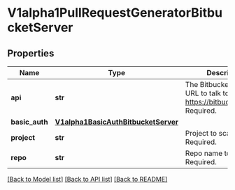 # V1alpha1PullRequestGeneratorBitbucketServer

## Properties
Name | Type | Description | Notes
------------ | ------------- | ------------- | -------------
**api** | **str** | The Bitbucket REST API URL to talk to e.g. https://bitbucket.org/rest Required. | [optional] 
**basic_auth** | [**V1alpha1BasicAuthBitbucketServer**](V1alpha1BasicAuthBitbucketServer.md) |  | [optional] 
**project** | **str** | Project to scan. Required. | [optional] 
**repo** | **str** | Repo name to scan. Required. | [optional] 

[[Back to Model list]](../README.md#documentation-for-models) [[Back to API list]](../README.md#documentation-for-api-endpoints) [[Back to README]](../README.md)

